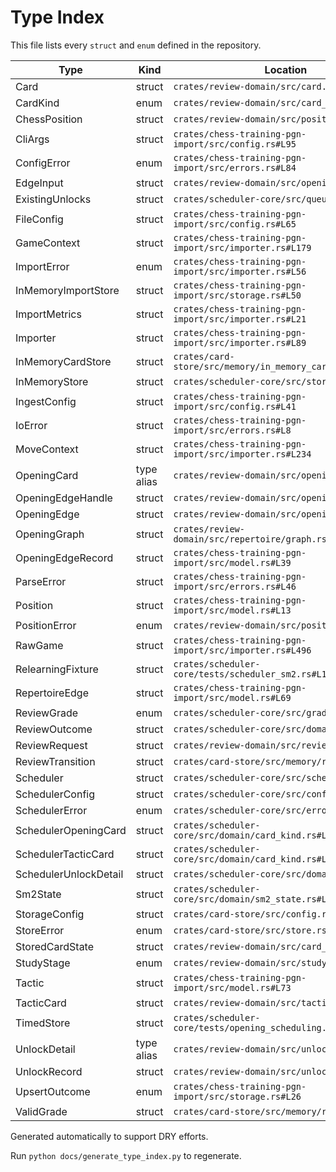 # Type Index

This file lists every `struct` and `enum` defined in the repository.

| Type | Kind | Location |
| --- | --- | --- |
| Card | struct | `crates/review-domain/src/card.rs#L5` |
| CardKind | enum | `crates/review-domain/src/card_kind.rs#L5` |
| ChessPosition | struct | `crates/review-domain/src/position.rs#L21` |
| CliArgs | struct | `crates/chess-training-pgn-import/src/config.rs#L95` |
| ConfigError | enum | `crates/chess-training-pgn-import/src/errors.rs#L84` |
| EdgeInput | struct | `crates/review-domain/src/opening.rs#L7` |
| ExistingUnlocks | struct | `crates/scheduler-core/src/queue.rs#L27` |
| FileConfig | struct | `crates/chess-training-pgn-import/src/config.rs#L65` |
| GameContext | struct | `crates/chess-training-pgn-import/src/importer.rs#L179` |
| ImportError | enum | `crates/chess-training-pgn-import/src/importer.rs#L56` |
| InMemoryImportStore | struct | `crates/chess-training-pgn-import/src/storage.rs#L50` |
| ImportMetrics | struct | `crates/chess-training-pgn-import/src/importer.rs#L21` |
| Importer | struct | `crates/chess-training-pgn-import/src/importer.rs#L89` |
| InMemoryCardStore | struct | `crates/card-store/src/memory/in_memory_card_store.rs#L25` |
| InMemoryStore | struct | `crates/scheduler-core/src/store.rs#L20` |
| IngestConfig | struct | `crates/chess-training-pgn-import/src/config.rs#L41` |
| IoError | struct | `crates/chess-training-pgn-import/src/errors.rs#L8` |
| MoveContext | struct | `crates/chess-training-pgn-import/src/importer.rs#L234` |
| OpeningCard | type alias | `crates/review-domain/src/opening/card.rs#L43` |
| OpeningEdgeHandle | struct | `crates/review-domain/src/opening/card.rs#L11` |
| OpeningEdge | struct | `crates/review-domain/src/opening.rs#L54` |
| OpeningGraph | struct | `crates/review-domain/src/repertoire/graph.rs#L9` |
| OpeningEdgeRecord | struct | `crates/chess-training-pgn-import/src/model.rs#L39` |
| ParseError | struct | `crates/chess-training-pgn-import/src/errors.rs#L46` |
| Position | struct | `crates/chess-training-pgn-import/src/model.rs#L13` |
| PositionError | enum | `crates/review-domain/src/position.rs#L7` |
| RawGame | struct | `crates/chess-training-pgn-import/src/importer.rs#L496` |
| RelearningFixture | struct | `crates/scheduler-core/tests/scheduler_sm2.rs#L13` |
| RepertoireEdge | struct | `crates/chess-training-pgn-import/src/model.rs#L69` |
| ReviewGrade | enum | `crates/scheduler-core/src/grade.rs#L4` |
| ReviewOutcome | struct | `crates/scheduler-core/src/domain/mod.rs#L31` |
| ReviewRequest | struct | `crates/review-domain/src/review.rs#L7` |
| ReviewTransition | struct | `crates/card-store/src/memory/reviews.rs#L35` |
| Scheduler | struct | `crates/scheduler-core/src/scheduler.rs#L14` |
| SchedulerConfig | struct | `crates/scheduler-core/src/config.rs#L4` |
| SchedulerError | enum | `crates/scheduler-core/src/errors.rs#L7` |
| SchedulerOpeningCard | struct | `crates/scheduler-core/src/domain/card_kind.rs#L5` |
| SchedulerTacticCard | struct | `crates/scheduler-core/src/domain/card_kind.rs#L20` |
| SchedulerUnlockDetail | struct | `crates/scheduler-core/src/domain/mod.rs#L22` |
| Sm2State | struct | `crates/scheduler-core/src/domain/sm2_state.rs#L6` |
| StorageConfig | struct | `crates/card-store/src/config.rs#L5` |
| StoreError | enum | `crates/card-store/src/store.rs#L14` |
| StoredCardState | struct | `crates/review-domain/src/card_state.rs#L9` |
| StudyStage | enum | `crates/review-domain/src/study_stage.rs#L5` |
| Tactic | struct | `crates/chess-training-pgn-import/src/model.rs#L73` |
| TacticCard | struct | `crates/review-domain/src/tactic.rs#L5` |
| TimedStore | struct | `crates/scheduler-core/tests/opening_scheduling.rs#L15` |
| UnlockDetail | type alias | `crates/review-domain/src/unlock.rs#L30` |
| UnlockRecord | struct | `crates/review-domain/src/unlock.rs#L7` |
| UpsertOutcome | enum | `crates/chess-training-pgn-import/src/storage.rs#L26` |
| ValidGrade | struct | `crates/card-store/src/memory/reviews.rs#L8` |

Generated automatically to support DRY efforts.

Run `python docs/generate_type_index.py` to regenerate.
